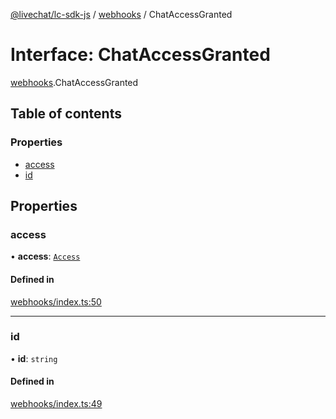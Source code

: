 [@livechat/lc-sdk-js](../README.md) / [webhooks](../modules/webhooks.md) / ChatAccessGranted

# Interface: ChatAccessGranted

[webhooks](../modules/webhooks.md).ChatAccessGranted

## Table of contents

### Properties

- [access](webhooks.ChatAccessGranted.md#access)
- [id](webhooks.ChatAccessGranted.md#id)

## Properties

### access

• **access**: [`Access`](objects.Access.md)

#### Defined in

[webhooks/index.ts:50](https://github.com/livechat/lc-sdk-js/blob/951da85/src/webhooks/index.ts#L50)

___

### id

• **id**: `string`

#### Defined in

[webhooks/index.ts:49](https://github.com/livechat/lc-sdk-js/blob/951da85/src/webhooks/index.ts#L49)
